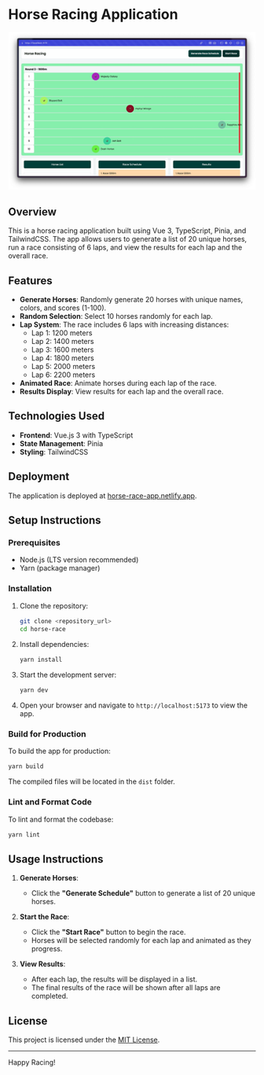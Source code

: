 # Horse Racing Application

![Screenshot](./public/readme-img.jpeg)

## Overview
This is a horse racing application built using Vue 3, TypeScript, Pinia, and TailwindCSS. The app allows users to generate a list of 20 unique horses, run a race consisting of 6 laps, and view the results for each lap and the overall race.



## Features
- **Generate Horses**: Randomly generate 20 horses with unique names, colors, and scores (1-100).
- **Random Selection**: Select 10 horses randomly for each lap.
- **Lap System**: The race includes 6 laps with increasing distances:
  - Lap 1: 1200 meters
  - Lap 2: 1400 meters
  - Lap 3: 1600 meters
  - Lap 4: 1800 meters
  - Lap 5: 2000 meters
  - Lap 6: 2200 meters
- **Animated Race**: Animate horses during each lap of the race.
- **Results Display**: View results for each lap and the overall race.

## Technologies Used
- **Frontend**: Vue.js 3 with TypeScript
- **State Management**: Pinia
- **Styling**: TailwindCSS

## Deployment

The application is deployed at [horse-race-app.netlify.app](https://horse-race-app.netlify.app/).

## Setup Instructions

### Prerequisites
- Node.js (LTS version recommended)
- Yarn (package manager)

### Installation
1. Clone the repository:
   ```bash
   git clone <repository_url>
   cd horse-race
   ```

2. Install dependencies:
   ```bash
   yarn install
   ```

3. Start the development server:
   ```bash
   yarn dev
   ```

4. Open your browser and navigate to `http://localhost:5173` to view the app.

### Build for Production
To build the app for production:
```bash
yarn build
```
The compiled files will be located in the `dist` folder.

### Lint and Format Code
To lint and format the codebase:
```bash
yarn lint
```


## Usage Instructions
1. **Generate Horses**:
   - Click the **"Generate Schedule"** button to generate a list of 20 unique horses.

2. **Start the Race**:
   - Click the **"Start Race"** button to begin the race.
   - Horses will be selected randomly for each lap and animated as they progress.

3. **View Results**:
   - After each lap, the results will be displayed in a list.
   - The final results of the race will be shown after all laps are completed.


## License
This project is licensed under the [MIT License](LICENSE).

---

Happy Racing!

